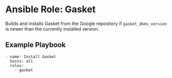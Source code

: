 # Ansible Role: Gasket

Builds and installs Gasket from the Google repository if `gasket_dkms_version` is newer than the currently installed version.

## Example Playbook

```
- name: Install Gasket
  hosts: all
  roles:
    - gasket
```

